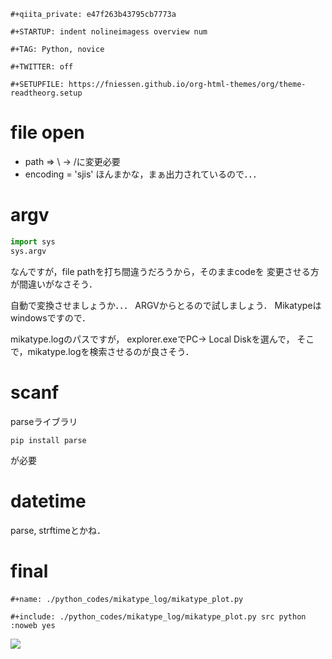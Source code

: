 ```{=org}
#+qiita_private: e47f263b43795cb7773a
```
```{=org}
#+STARTUP: indent nolineimagess overview num
```
```{=org}
#+TAG: Python, novice
```
```{=org}
#+TWITTER: off
```
```{=org}
#+SETUPFILE: https://fniessen.github.io/org-html-themes/org/theme-readtheorg.setup
```
# file open

-   path =\> \\ -\> /に変更必要
-   encoding = \'sjis\' ほんまかな，まぁ出力されているので．．．

# argv

``` python
import sys
sys.argv
```

なんですが，file pathを打ち間違うだろうから，そのままcodeを
変更させる方が間違いがなさそう．

自動で変換させましょうか．．． ARGVからとるので試しましょう．
Mikatypeはwindowsですので．

mikatype.logのパスですが， explorer.exeでPC-\> Local Diskを選んで，
そこで，mikatype.logを検索させるのが良さそう．

# scanf

parseライブラリ

``` example
pip install parse
```

が必要

# datetime

parse, strftimeとかね．

# final

```{=org}
#+name: ./python_codes/mikatype_log/mikatype_plot.py　
```
```{=org}
#+include: ./python_codes/mikatype_log/mikatype_plot.py src python :noweb yes
```
[![](./python_codes/mikatype_log/Figure_1.png)](https://qiita-image-store.s3.ap-northeast-1.amazonaws.com/0/151211/63942db2-5c1c-8fdf-f77c-275096ab4cf4.png)
